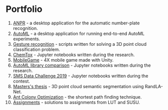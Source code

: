 # Portfolio

1. [ANPR](https://github.com/MainTechAI/Portfolio/tree/master/Projects/ANPR) - a desktop application for the automatic number-plate recognition.
2. [AutoML](https://github.com/MainTechAI/AutoML) - a desktop application for running end-to-end AutoML experiments.
3. [Gesture recognition](https://github.com/MainTechAI/Portfolio/tree/master/Projects/3D%20point%20cloud%20gestures%20recognition) - scripts written for solving a 3D point cloud classification problem.
4. [ChemTox](https://github.com/MainTechAI/Portfolio/tree/master/Projects/ChemTox) - Jupyter notebooks written during the research.
5. [MobileGame](https://github.com/MainTechAI/Portfolio/tree/master/Projects/Mobile%20game) - 4X mobile game made with Unity.
6. [AutoML library comparison](https://github.com/MainTechAI/AutoML-comparison) - Jupyter notebooks written during the research.
7. [SMS Data Challenge 2019](https://github.com/MainTechAI/Portfolio/tree/master/Projects/SMS%20Data%20Challenge%202019) - Jupyter notebooks written during the contest.
8. [Masters's thesis](https://github.com/MainTechAI/3D-point-cloud-semantic-segmentation) - 3D point cloud semantic segmentation using RandLA-Net.
9. [Ant Colony Optimization](https://github.com/MainTechAI/Ants) - the shortest path finding technique.
10. [Assignments](https://github.com/MainTechAI/Assignments) - solutions to assignments from LUT and SUSU.




